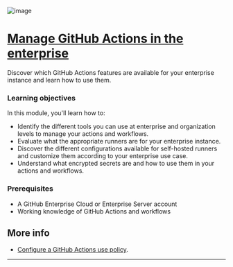 ![image](https://github.com/AndreCoutinhom/github_administration_study_path/assets/91290799/cc32b352-e711-4c71-9da6-e8acb32146a5)

# [Manage GitHub Actions in the enterprise](https://learn.microsoft.com/en-us/training/modules/manage-github-actions-enterprise/?ns-enrollment-type=Collection&ns-enrollment-id=mom7u1gzjdxw03)

Discover which GitHub Actions features are available for your enterprise instance and learn how to use them.

### Learning objectives

In this module, you'll learn how to:

* Identify the different tools you can use at enterprise and organization levels to manage your actions and workflows.
* Evaluate what the appropriate runners are for your enterprise instance.
* Discover the different configurations available for self-hosted runners and customize them according to your enterprise use case.
* Understand what encrypted secrets are and how to use them in your actions and workflows.

### Prerequisites
* A GitHub Enterprise Cloud or Enterprise Server account
* Working knowledge of GitHub Actions and workflows

## More info

* [Configure a GitHub Actions use policy](https://learn.microsoft.com/en-us/training/modules/manage-github-actions-enterprise/manage-actions-workflows#configure-a-github-actions-use-policy).

---
